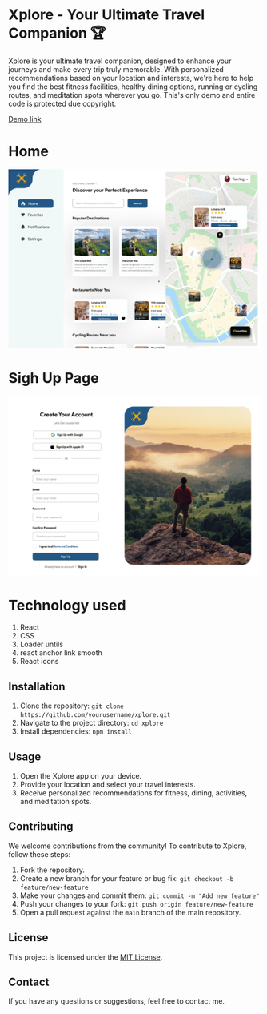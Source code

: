 # Xplore - Your Ultimate Travel Companion 🏆

Xplore is your ultimate travel companion, designed to enhance your journeys and make every trip truly memorable. With personalized recommendations based on your location and interests, we're here to help you find the best fitness facilities, healthy dining options, running or cycling routes, and meditation spots wherever you go. 
This's only demo and entire code is protected due copyright.


<a href='https://xploree.netlify.app/'>Demo link</a>
# Home
<img src="/Home.png"  alt="homescreen" />

# Sigh Up Page
<img src="/Sign Up.png"  alt="homescreen" />

# Technology used
1. React
2. CSS
3. Loader untils
4. react anchor link smooth
5. React icons



## Installation

1. Clone the repository: `git clone https://github.com/yourusername/xplore.git`
2. Navigate to the project directory: `cd xplore`
3. Install dependencies: `npm install`

## Usage

1. Open the Xplore app on your device.
2. Provide your location and select your travel interests.
3. Receive personalized recommendations for fitness, dining, activities, and meditation spots.

## Contributing

We welcome contributions from the community! To contribute to Xplore, follow these steps:

1. Fork the repository.
2. Create a new branch for your feature or bug fix: `git checkout -b feature/new-feature`
3. Make your changes and commit them: `git commit -m "Add new feature"`
4. Push your changes to your fork: `git push origin feature/new-feature`
5. Open a pull request against the `main` branch of the main repository.

## License

This project is licensed under the [MIT License](LICENSE).

## Contact

If you have any questions or suggestions, feel free to contact me.

